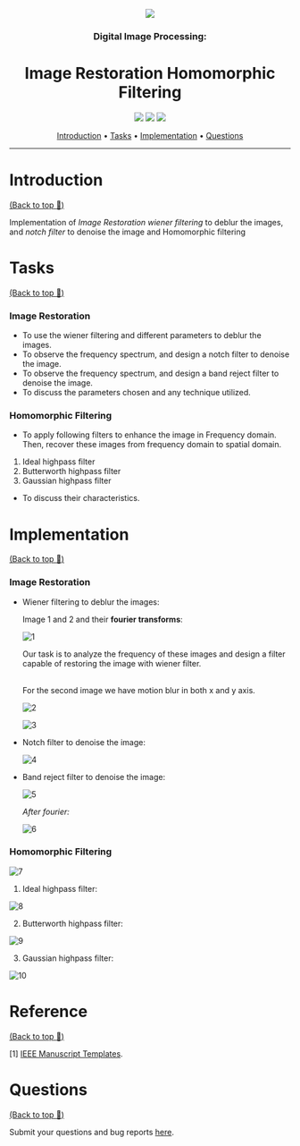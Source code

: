 <p align="center">
    <a href="https://github.com/luowensheng"><img src="https://i.ibb.co/0FmPqfm/logo1a.png"></a>
</p>
<h3 align="center">Digital Image Processing:</h3>
<h1 align="center">Image Restoration Homomorphic Filtering</h1>
<p align="center">
    <a href="https://www.mathworks.com/products/matlab.html"><img src="https://img.shields.io/badge/Made with-MATLAB-blue.svg"></a>
    <a href="https://github.com/luowensheng/DIP-Image-Restoration-Homomorphic-filtering-/pulse"><img src="https://img.shields.io/badge/Maintained%3F-yes-green.svg"></a>
    <a href="https://github.com/luowensheng"><img src="https://badges.frapsoft.com/os/v2/open-source.svg?v=103"></a>

<p align="center">
  <a href="#Introduction">Introduction</a> •
  <a href="#Tasks">Tasks</a> •
  <a href="#Implementation">Implementation</a> •
  <a href="#Questions">Questions</a>
</p>

___

# Introduction
[(Back to top :arrow_up_small:)](#Image-Restoration-Homomorphic-Filtering)

Implementation of *Image Restoration wiener filtering* to deblur the images, and *notch filter* to denoise the image and Homomorphic filtering

# Tasks
[(Back to top :arrow_up_small:)](#Image-Restoration-Homomorphic-Filtering)

### **Image Restoration**
- To use the wiener filtering and different parameters to deblur the images. 
- To observe the frequency spectrum, and design a notch filter to denoise the image.
- To observe the frequency spectrum, and design a band reject filter to denoise the image.
- To discuss the parameters chosen and any technique utilized.


### **Homomorphic Filtering**
* To apply following filters to enhance the image in Frequency domain. Then, recover these images from frequency domain to spatial domain.

1. Ideal highpass filter
2. Butterworth highpass filter
3. Gaussian highpass filter

* To discuss their characteristics.

# Implementation
[(Back to top :arrow_up_small:)](#Image-Restoration-Homomorphic-Filtering)

### **Image Restoration**
- Wiener filtering to deblur the images:
    
    Image 1 and 2 and their **fourier transforms**:
    
    ![1](https://i.ibb.co/R6rm3kv/1.jpg)
    
    Our task is to analyze the frequency of these images and design a filter capable of restoring the image with wiener filter.

    <br>
    For the second image we have motion blur in both x and y axis. 

   ![2](https://i.ibb.co/XFY1LWY/2.jpg) 


   ![3](https://i.ibb.co/9hJSd80/3.jpg) 


- Notch filter to denoise the image:

    ![4](https://i.ibb.co/fxJ8YFN/4.jpg)

- Band reject filter to denoise the image:

    ![5](https://i.ibb.co/stGhHtN/5.jpg)

    *After fourier:*

    ![6](https://i.ibb.co/6P5dfKx/6.jpg)

### **Homomorphic Filtering**

![7](https://i.ibb.co/jf7yxcL/7.jpg)

1. Ideal highpass filter:

![8](https://i.ibb.co/6RKD6ZG/8.jpg)

2. Butterworth highpass filter: 

![9](https://i.ibb.co/4fFLV1F/9.jpg)

3. Gaussian highpass filter: 

![10](https://i.ibb.co/g3TRRYK/10.jpg)


# Reference
[(Back to top :arrow_up_small:)](#Image-Restoration-Homomorphic-Filtering)

[1] [IEEE Manuscript Templates](http://www.ieee.org/conferences_events/conferences/publishing/templates.html).

# Questions
[(Back to top :arrow_up_small:)](#Image-Restoration-Homomorphic-Filtering)

Submit your questions and bug reports [here](https://github.com/luowensheng/Natural-Language-Processing-Grammatical-Error-Correction-/issues).

